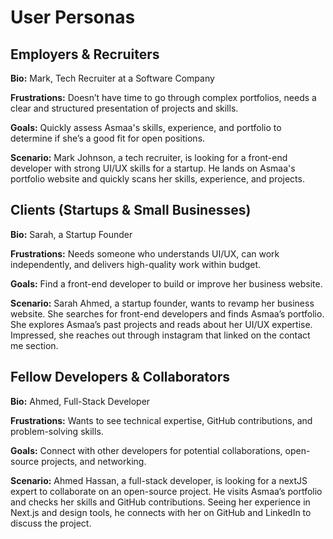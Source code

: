 # User Personas

## Employers & Recruiters

**Bio:** Mark, Tech Recruiter at a Software Company

**Frustrations:** Doesn’t have time to go through complex portfolios, needs a
clear and structured presentation of projects and skills.

**Goals:** Quickly assess Asmaa's skills, experience, and portfolio to determine
if she’s a good fit for open positions.

**Scenario:** Mark Johnson, a tech recruiter, is looking for a front-end
developer with strong UI/UX skills for a startup. He lands on Asmaa's portfolio
website and quickly scans her skills, experience, and projects.

## Clients (Startups & Small Businesses)

**Bio:** Sarah, a Startup Founder

**Frustrations:** Needs someone who understands UI/UX, can work independently,
and delivers high-quality work within budget.

**Goals:** Find a front-end developer to build or improve her business website.

**Scenario:** Sarah Ahmed, a startup founder, wants to revamp her business
website. She searches for front-end developers and finds Asmaa’s portfolio. She
explores Asmaa’s past projects and reads about her UI/UX expertise. Impressed,
she reaches out through instagram that linked on the contact me section.

## Fellow Developers & Collaborators

**Bio:** Ahmed, Full-Stack Developer

**Frustrations:** Wants to see technical expertise, GitHub contributions, and
problem-solving skills.

**Goals:** Connect with other developers for potential collaborations,
open-source projects, and networking.

**Scenario:** Ahmed Hassan, a full-stack developer, is looking for a nextJS
expert to collaborate on an open-source project. He visits Asmaa’s portfolio and
checks her skills and GitHub contributions. Seeing her experience in Next.js and
design tools, he connects with her on GitHub and LinkedIn to discuss the
project.
